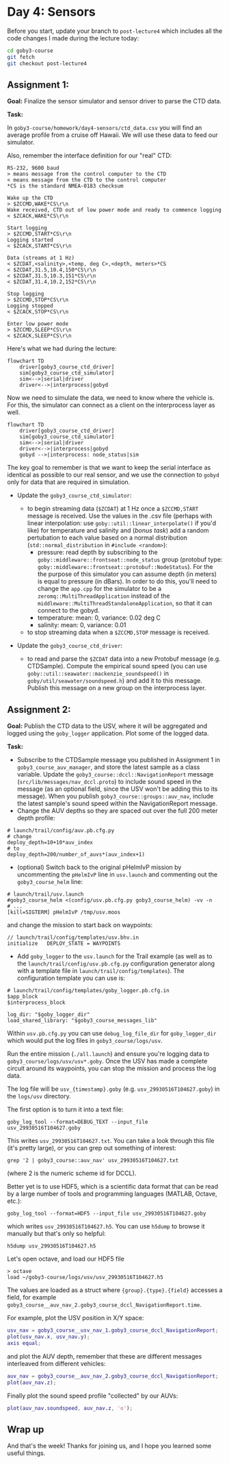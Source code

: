# Day 4: Sensors

Before you start, update your branch to 
`post-lecture4` which includes all the code changes I made during the lecture today:

```bash
cd goby3-course
git fetch
git checkout post-lecture4
```

## Assignment 1: 
**Goal:** Finalize the sensor simulator and sensor driver to parse the CTD data.

**Task:**

In `goby3-course/homework/day4-sensors/ctd_data.csv` you will find an average profile from a cruise off Hawaii. We will use these data to feed our simulator.

Also, remember the interface definition for our "real" CTD:
```
RS-232, 9600 baud
> means message from the control computer to the CTD
< means message from the CTD to the control computer
*CS is the standard NMEA-0183 checksum

Wake up the CTD
> $ZCCMD,WAKE*CS\r\n
Wake received, CTD out of low power mode and ready to commence logging
< $ZCACK,WAKE*CS\r\n

Start logging
> $ZCCMD,START*CS\r\n
Logging started
< $ZCACK,START*CS\r\n

Data (streams at 1 Hz)
< $ZCDAT,<salinity>,<temp, deg C>,<depth, meters>*CS
< $ZCDAT,31.5,10.4,150*CS\r\n
< $ZCDAT,31.5,10.3,151*CS\r\n
< $ZCDAT,31.4,10.2,152*CS\r\n

Stop logging
> $ZCCMD,STOP*CS\r\n
Logging stopped
< $ZCACK,STOP*CS\r\n

Enter low power mode
> $ZCCMD,SLEEP*CS\r\n
< $ZCACK,SLEEP*CS\r\n
```

Here's what we had during the lecture:

```mermaid
flowchart TD
    driver[goby3_course_ctd_driver]
    sim[goby3_course_ctd_simulator]
    sim<-->|serial|driver
    driver<-->|interprocess|gobyd
```
Now we need to simulate the data, we need to know where the vehicle is. For this, the simulator can connect as a client on the interprocess layer as well.

```mermaid
flowchart TD
    driver[goby3_course_ctd_driver]
    sim[goby3_course_ctd_simulator]
    sim<-->|serial|driver
    driver<-->|interprocess|gobyd
    gobyd -->|interprocess: node_status|sim
```

The key goal to remember is that we want to keep the serial interface as identical as possible to our real sensor, and we use the connection to `gobyd` only for data that are required in simulation. 

- Update the `goby3_course_ctd_simulator`:
  - to begin streaming data (`$ZCDAT`) at 1 Hz once a `$ZCCMD,START` message is received. Use the values in the .csv file (perhaps with linear interpolation: use `goby::util::linear_interpolate()` if you'd like) for temperature and salinity and (*bonus task*) add a random pertubation to each value based on a normal distribution (`std::normal_distribution` in `#include <random>`):
     - pressure: read depth by subscribing to the `goby::middleware::frontseat::node_status` group (protobuf type: `goby::middleware::frontseat::protobuf::NodeStatus`). For the the purpose of this simulator you can assume depth (in meters) is equal to pressure (in dBars). In order to do this, you'll need to change the `app.cpp` for the simulator to be a `zeromq::MultiThreadApplication` instead of the `middleware::MultiThreadStandaloneApplication`, so that it can connect to the gobyd. 
     - temperature: mean: 0, variance: 0.02 deg C
     - salinity: mean: 0, variance: 0.01
  - to stop streaming data when a `$ZCCMD,STOP` message is received.




- Update the `goby3_course_ctd_driver`:
  - to read and parse the `$ZCDAT` data into a new Protobuf message (e.g. CTDSample). Compute the empirical sound speed (you can use `goby::util::seawater::mackenzie_soundspeed()` in `goby/util/seawater/soundspeed.h`) and add it to this message. Publish this message on a new group on the interprocess layer.

  
## Assignment 2: 

**Goal:** Publish the CTD data to the USV, where it will be aggregated and logged using the `goby_logger` application. Plot some of the logged data.

**Task:**

- Subscribe to the CTDSample message you published in Assignment 1 in `goby3_course_auv_manager`, and store the latest sample as a class variable. Update the `goby3_course::dccl::NavigationReport` message (`src/lib/messages/nav_dccl.proto`) to include sound speed in the message (as an optional field, since the USV won't be adding this to its message). When you publish `goby3_course::groups::auv_nav`, include the latest sample's sound speed within the NavigationReport message.
- Change the AUV depths so they are spaced out over the full 200 meter depth profile:
```
# launch/trail/config/auv.pb.cfg.py
# change 
deploy_depth=10+10*auv_index
# to
deploy_depth=200/number_of_auvs*(auv_index+1)
```
- (optional) Switch back to the original pHelmIvP mission by uncommenting the `pHelmIvP` line in `usv.launch` and commenting out the `goby3_course_helm` line:
```
# launch/trail/usv.launch
#goby3_course_helm <(config/usv.pb.cfg.py goby3_course_helm) -vv -n
# ...
[kill=SIGTERM] pHelmIvP /tmp/usv.moos
```
and change the mission to start back on waypoints:
```
// launch/trail/config/templates/usv.bhv.in
initialize   DEPLOY_STATE = WAYPOINTS
```


- Add `goby_logger` to the `usv.launch` for the Trail example (as well as to the `launch/trail/config/usv.pb.cfg.py` configuration generator along with a template file in `launch/trail/config/templates`). The configuration template you can use is:

```
# launch/trail/config/templates/goby_logger.pb.cfg.in
$app_block
$interprocess_block

log_dir: "$goby_logger_dir"
load_shared_library: "$goby3_course_messages_lib"
```

Within `usv.pb.cfg.py` you can use `debug_log_file_dir` for `goby_logger_dir` which would put the log files in `goby3_course/logs/usv`.

Run the entire mission (`./all.launch`) and ensure you're logging data to `goby3_course/logs/usv/usv*.goby`. Once the USV has made a complete circuit around its waypoints, you can stop the mission and process the log data.

The log file will be `usv_{timestamp}.goby` (e.g. `usv_29930516T104627.goby`) in the `logs/usv` directory. 

The first option is to turn it into a text file:

```
goby_log_tool --format=DEBUG_TEXT --input_file usv_29930516T104627.goby
```

This writes `usv_29930516T104627.txt`. You can take a look through this file (it's pretty large), or you can grep out something of interest:

```
grep '2 | goby3_course::auv_nav' usv_29930516T104627.txt
```

(where 2 is the numeric scheme id for DCCL).

Better yet is to use HDF5, which is a scientific data format that can be read by a large number of tools and programming languages (MATLAB, Octave, etc.):


```
goby_log_tool --format=HDF5 --input_file usv_29930516T104627.goby
```

which writes `usv_29930516T104627.h5`. You can use `h5dump` to browse it manually but that's only so helpful:

```
h5dump usv_29930516T104627.h5
```

Let's open octave, and load our HDF5 file
```
> octave
load ~/goby3-course/logs/usv/usv_29930516T104627.h5
```

The values are loaded as a struct where `{group}.{type}.{field}` accesses a field, for example `goby3_course__auv_nav_2.goby3_course_dccl_NavigationReport.time`.

For example, plot the USV position in X/Y space:

```matlab
usv_nav = goby3_course__usv_nav_1.goby3_course_dccl_NavigationReport;
plot(usv_nav.x, usv_nav.y);
axis equal;
```

and plot the AUV depth, remember that these are different messages interleaved from different vehicles:

```matlab
auv_nav = goby3_course__auv_nav_2.goby3_course_dccl_NavigationReport;
plot(auv_nav.z);
```

Finally plot the sound speed profile "collected" by our AUVs:

```matlab
plot(auv_nav.soundspeed, auv_nav.z, 'o');
```

## Wrap up

And that's the week! Thanks for joining us, and I hope you learned some useful things. 